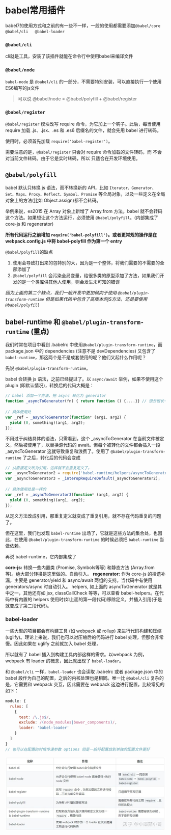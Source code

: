 # babel常用插件
babel7的使用方式和之前的有一些不一样，一般的使用都需要添加`@babel/core
@babel/cli   @babel-loader`


### `@babel/cli`
cli就是工具，安装了该插件就能在命令行中使用babel来编译文件

### `@babel/node`
`babel-node` 是 `@babel/cli` 的一部分，不需要特别安装，可以直接执行一个使用ES6编写的js文件
> 可以说 @babel/node = @babel/polyfill + @babel/register

### `@babel/register`
`@babel/register` 模块改写 require 命令，为它加上一个钩子。此后，每当使用 require 加载 .js、.jsx、.es 和 .es6 后缀名的文件，就会先用 babel 进行转码。

使用时，必须首先加载 `require('babel-register')`。

需要注意的是，`@babel/register` 只会对 require 命令加载的文件转码，而 不会对当前文件转码。由于它是实时转码，所以 只适合在开发环境使用。

## `@babel/polyfill`
babel 默认只转换 js 语法，而不转换新的 API，比如 `Iterator、Generator、Set、Maps、Proxy、Reflect、Symbol、Promise` 等全局对象，以及一些定义在全局对象上的方法(比如 Object.assign)都不会转码。

举例来说，es2015 在 Array 对象上新增了 Array.from 方法。babel 就不会转码这个方法。如果想让这个方法运行，必须使用 `@babel/polyfill`。(内部集成了 core-js 和 regenerator)

**所有代码运行之前增加 `require('babel-polyfill')`。或者更常规的操作是在 webpack.config.js 中将 babel-polyfill 作为第一个 entry**

`@babel/polyfill`的缺点
1. 使用会导致打出来的包特别的大，因为是一个整体，将我们需要的不需要的全部添加了
2. `@babel/polyfill` 会污染全局变量，给很多类的原型添加了方法，如果我们开发的是一个类库供其他人使用，则会发生未可知的错误

*因为上面的第二个缺点，我们一般开发中更加倾向于使用 `@babel/plugin-transform-runtime`  但是如果代码中包含了高版本的jS方法，还是要使用`@babel/polyfill`*


## babel-runtime 和 `@babel/plugin-transform-runtime` (重点)
我们时常在项目中看到 .babelrc 中使用`@babel/plugin-transform-runtime`，而 package.json 中的 dependencies (注意不是 devDependencies) 又包含了 `babel-runtime`，那这两个是不是成套使用的呢？他们又起什么作用呢？

先说 `@babel/plugin-transform-runtime`。

babel 会转换 js 语法，之前已经提过了。以 `async/await` 举例，如果不使用这个 plugin (即默认情况)，转换后的代码大概是：
```js
// babel 添加一个方法，把 async 转化为 generator
function _asyncToGenerator(fn) { return function () {....}} // 很长很长一段

// 具体使用处
var _ref = _asyncToGenerator(function* (arg1, arg2) {
  yield (0, something)(arg1, arg2);
});
```

不用过于纠结具体的语法，只需看到，这个 _asyncToGenerator 在当前文件被定义，然后被使用了，以替换源代码的 await。但每个被转化的文件都会插入一段 _asyncToGenerator 这就导致重复和浪费了。使用了 `@babel/plugin-transform-runtime` 了之后，转化后的代码会变成
```js
// 从直接定义改为引用，这样就不会重复定义了。
var _asyncToGenerator2 = require('babel-runtime/helpers/asyncToGenerator');
var _asyncToGenerator3 = _interopRequireDefault(_asyncToGenerator2);

// 具体使用处是一样的
var _ref = _asyncToGenerator3(function* (arg1, arg2) {
  yield (0, something)(arg1, arg2);
});

```

从定义方法改成引用，那重复定义就变成了重复引用，就不存在代码重复的问题了。

但在这里，我们也发现 `babel-runtime` 出场了，它就是这些方法的集合处，也因此，在使用 `@babel/plugin-transform-runtime` 的时候必须把 `babel-runtime` 当做依赖。

再说 babel-runtime，它内部集成了

**core-js:** 转换一些内置类 (Promise, Symbols等等) 和静态方法 (Array.from 等)。绝大部分转换是这里做的。自动引入。
**regenerator:** 作为 core-js 的拾遗补漏，主要是 generator/yield 和 async/await 两组的支持。当代码中有使用 generators/async 时自动引入。
helpers, 如上面的 asyncToGenerator 就是其中之一，其他还有如 jsx, classCallCheck 等等，可以查看 babel-helpers。在代码中有内置的 helpers 使用时(如上面的第一段代码)移除定义，并插入引用(于是就变成了第二段代码)。

### babel-loader
一些大型的项目都会有构建工具 (如 webpack 或 rollup) 来进行代码构建和压缩 (uglify)。理论上来说，我们也可以对压缩后的代码进行 babel 处理，但那会非常慢。因此如果在 uglify 之前就加入 babel 处理，

所以就有了 babel 插入到构建工具内部这样的需求。以webpack 为例，webpack 有 loader 的概念，因此就出现了 `babel-loader`。

和 `@babel/cli` 一样，`babel-loader` 也会读取 .babelrc 或者 package.json 中的 babel 段作为自己的配置，之后的内核处理也是相同。唯一比 `@babel/cli` 复杂的是，它需要和 webpack 交互，因此需要在 webpack 这边进行配置。比较常见的如下：
```js
module: {
  rules: [
    {
      test: /\.js$/,
      exclude: /(node_modules|bower_components)/,
      loader: 'babel-loader'
    }
  ]
}
// 也可以在配置的时候传递参数 options 但是一般将配置放到单独的配置文件更好
```

![常用babel列表](./imgs/babel-list.jpg)